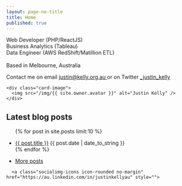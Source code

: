 ```yaml
---
layout: page-no-title
title: Home
published: true
---
```


<div class='home-card'>

   <div class="card-body">
      <p class="">
       Web Developer (PHP/ReactJS)
       <br />
       Business Analytics (Tableau)
       <br />
       Data Engineer (AWS RedShift/Matillion ETL)
       <br /> <br />
       Based in Melbourne, Australia
      </p>
      <p class="socialimg-p">
      Contact me on email
        <a class="" href="mailto:justin@kelly.org.au" style="">
	          <i class="fa icon-envelope-o fa-lg"></i><span>justin@kelly.org.au</span>
        </a> or on Twitter 
        <a class="" href="https://twitter.com/_justin_kelly" style="">
          <i class="fa icon-twit fa-lg"></i><span>_justin_kelly</span>
        </a>
    </p>
    </div>
    
    <div class="card-image">
      <img src="/img/{{ site.owner.avatar }}" alt="Justin Kelly" />
    </div>
    
</div>


## Latest blog posts
<ul class="posts">

  {% for post in site.posts limit:10 %}  
    <li itemscope>
        <a href="{{ post.url }}">{{ post.title }}</a>
           <span class="entry-date">
              <time datetime="{{ post.date | date_to_xmlschema }}" itemprop="datePublished">{{ post.date |  date_to_string  }}</time>
          </span>     
    </li>
  {% endfor %}
 <li class="mb2">		
  		<a href="/blog">More posts <i class="fa icon-long-arrow-right"></i></a>		
   </li>
</ul>

<p class="socialimg-p">
  <a class="socialimg-icons icon-rounded no-margin" href="https://github.com/justinkelly" style="">
<i class="fa icon-github fa-lg"></i>
    </a>
    
      <a class="socialimg-icons icon-rounded no-margin" href="https://au.linkedin.com/in/justinkellyau" style="">
<i class="fa icon-link-in fa-lg"></i>
    </a>
  
  <a class=" socialimg-icons icon-rounded no-margin" href="http://justin.kelly.org.au/+" style="">
<i class="fa icon-g-plus fa-lg"></i>
    </a>
    
<a class=" socialimg-icons icon-rounded no-margin" href="http://feeds.feedburner.com/justinkelly" style="">
	<i class="fa icon-rss fa-lg"></i>
	</a>

</p>
